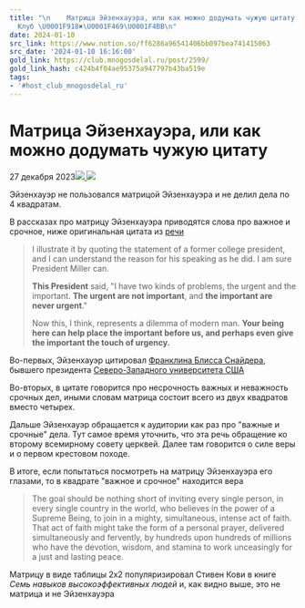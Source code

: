 ```yaml
---
title: "\n    Матрица Эйзенхауэра, или как можно додумать чужую цитату — Джедайский
  Клуб \U0001F918✖️\U0001F469‍\U0001F4BB‍\n"
date: 2024-01-10
src_link: https://www.notion.so/ff6286a96541406bb097bea741415063
src_date: '2024-01-10 16:16:00'
gold_link: https://club.mnogosdelal.ru/post/2599/
gold_link_hash: c424b4f04ae95375a947797b43ba519e
tags:
- '#host_club_mnogosdelal_ru'
---
```



Матрица Эйзенхауэра, или как можно додумать чужую цитату
========================================================


27 декабря 2023[![](/static/images/badges/small/hug.png)
![](/static/images/badges/small/povorot.png)](/user/dimaya/badges/)


Эйзенхауэр не пользовался матрицой Эйзенхауэра и не делил дела по 4 квадратам.


В рассказах про матрицу Эйзенхауэра приводятся слова про важное и срочное, ниже оригинальная цитата из [речи](https://www.presidency.ucsb.edu/documents/address-the-second-assembly-the-world-council-churches-evanston-illinois)



> I illustrate it by quoting the statement of a former college president, and I can understand the reason for his speaking as he did. I am sure President Miller can.
> 
> 
> **This President** said, "I have two kinds of problems, the urgent and the important. **The urgent are not important**, and **the important are never urgent**."
> 
> 
> Now this, I think, represents a dilemma of modern man. **Your being here can help place the important before us, and perhaps even give the important the touch of urgency.**


Во-первых, Эйзенхауэр цитировал [Франклина Блисса Снайдера](https://en.wikipedia.org/wiki/Franklyn_Bliss_Snyder), бывшего президента [Северо-Западного университета США](https://ru.wikipedia.org/wiki/%D0%A1%D0%B5%D0%B2%D0%B5%D1%80%D0%BE-%D0%97%D0%B0%D0%BF%D0%B0%D0%B4%D0%BD%D1%8B%D0%B9_%D1%83%D0%BD%D0%B8%D0%B2%D0%B5%D1%80%D1%81%D0%B8%D1%82%D0%B5%D1%82)


Во-вторых, в цитате говорится про несрочность важных и неважность срочных дел, иными словам матрица состоит всего из двух квадратов вместо четырех.


Дальше Эйзенхауэр обращается к аудитории как раз про "важные и срочные" дела. Тут самое время уточнить, что эта речь обращение ко второму всемирному совету церквей. Далее там говорится о силе веры и о первом крестовом походе.


В итоге, если попытаться посмотреть на матрицу Эйзенхауэра его глазами, то в квадрате "важное и срочное" находится вера



> The goal should be nothing short of inviting every single person, in every single country in the world, who believes in the power of a Supreme Being, to join in a mighty, simultaneous, intense act of faith. That act of faith might take the form of a personal prayer, delivered simultaneously and fervently, by hundreds upon hundreds of millions who have the devotion, wisdom, and stamina to work unceasingly for a just and lasting peace.


Матрицу в виде таблицы 2х2 популяризировал Стивен Кови в книге *Семь навыков высокоэффективных людей* и, как видно выше, это не матрица и не Эйзенхауэра